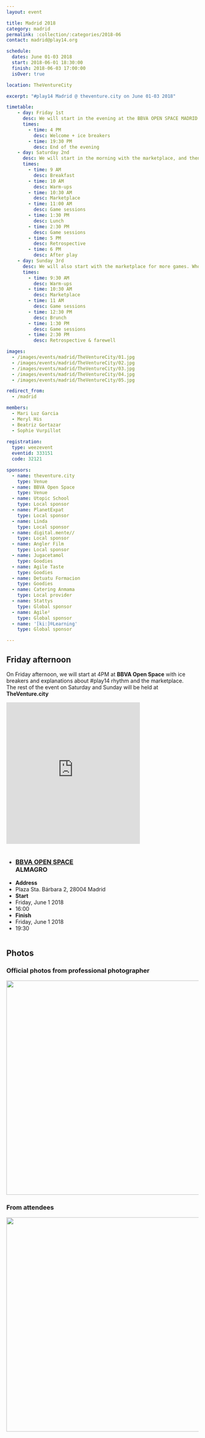```yaml
---
layout: event

title: Madrid 2018
category: madrid
permalink: :collection/:categories/2018-06
contact: madrid@play14.org

schedule:
  dates: June 01-03 2018
  start: 2018-06-01 18:30:00
  finish: 2018-06-03 17:00:00
  isOver: true

location: TheVentureCity

excerpt: "#play14 Madrid @ theventure.city on June 01-03 2018"

timetable:
    - day: Friday 1st
      desc: We will start in the evening at the BBVA OPEN SPACE MADRID.
      times:
        - time: 4 PM
          desc: Welcome + ice breakers
        - time: 19:30 PM
          desc: End of the evening
    - day: Saturday 2nd
      desc: We will start in the morning with the marketplace, and then we will play games all day long.
      times:
        - time: 9 AM
          desc: Breakfast
        - time: 10 AM
          desc: Warm-ups
        - time: 10:30 AM
          desc: Marketplace
        - time: 11:00 AM
          desc: Game sessions
        - time: 1:30 PM
          desc: Lunch
        - time: 2:30 PM
          desc: Game sessions
        - time: 5 PM
          desc: Retrospective
        - time: 6 PM
          desc: After play
    - day: Sunday 3rd
      desc: We will also start with the marketplace for more games. Whoever needs to catch a plane can leave earlier.
      times:
        - time: 9:30 AM
          desc: Warm-ups
        - time: 10:30 AM
          desc: Marketplace
        - time: 11 AM
          desc: Game sessions
        - time: 12:30 PM
          desc: Brunch
        - time: 1:30 PM
          desc: Game sessions
        - time: 2:30 PM
          desc: Retrospective & farewell

images:
  - /images/events/madrid/TheVentureCity/01.jpg
  - /images/events/madrid/TheVentureCity/02.jpg
  - /images/events/madrid/TheVentureCity/03.jpg
  - /images/events/madrid/TheVentureCity/04.jpg
  - /images/events/madrid/TheVentureCity/05.jpg

redirect_from:
  - /madrid

members:
  - Mari Luz Garcia
  - Meryl His
  - Beatriz Gortazar
  - Sophie Vurpillot
  
registration: 
  type: weezevent
  eventid: 333151
  code: 32121

sponsors:
  - name: theventure.city
    type: Venue
  - name: BBVA Open Space
    type: Venue
  - name: Utopic School
    type: Local sponsor
  - name: PlanetExpat
    type: Local sponsor
  - name: Linda
    type: Local sponsor
  - name: digital.mente//
    type: Local sponsor
  - name: Angler Film
    type: Local sponsor
  - name: Jugacetamol
    type: Goodies
  - name: Agile Taste
    type: Goodies
  - name: Detuatu Formacion
    type: Goodies
  - name: Catering Anmama
    type: Local provider
  - name: Stattys
    type: Global sponsor
  - name: Agile²
    type: Global sponsor
  - name: '[ki:]®Learning'
    type: Global sponsor

---
```


## Friday afternoon

<p>
  On Friday afternoon, we will start at 4PM at <strong>BBVA Open Space</strong> with ice breakers and explanations about #play14 rhythm and the marketplace.<br>
  The rest of the event on Saturday and Sunday will be held at <strong>TheVenture.city</strong>
</p>
<div class='row'>
  <div class='two spacing'></div>
  <!-- Images -->
  <div class='large-5 columns'>
    <div class='mod modBoxedSlider'>
      <div class='slides'>
          <div class="slide">
            <img src="/images/events/madrid/bbva-open-space/01.jpg" alt="" style="display:block; max-height:500px; width: auto;">
          </div>
          <div class="slide">
            <img src="/images/events/madrid/bbva-open-space/02.jpg" alt="" style="display:block; max-height:500px; width: auto;">
          </div>
          <div class="slide">
            <img src="/images/events/madrid/bbva-open-space/03.jpg" alt="" style="display:block; max-height:500px; width: auto;">
          </div>
          <div class="slide">
            <img src="/images/events/madrid/bbva-open-space/04.jpg" alt="" style="display:block; max-height:500px; width: auto;">
          </div>
          <div class="slide">
            <img src="/images/events/madrid/bbva-open-space/05.jpg" alt="" style="display:block; max-height:500px; width: auto;">
          </div>
          <div class="slide">
            <img src="/images/events/madrid/bbva-open-space/06.jpg" alt="" style="display:block; max-height:500px; width: auto;">
          </div>
          <div class="slide">
            <img src="/images/events/madrid/bbva-open-space/07.jpg" alt="" style="display:block; max-height:500px; width: auto;">
          </div>
          <div class="slide">
            <img src="/images/events/madrid/bbva-open-space/08.jpg" alt="" style="display:block; max-height:500px; width: auto;">
          </div>
      </div>
    </div>
  </div>
  <div class='large-3 columns'>
    <iframe src="https://www.google.com/maps/embed?pb=!1m18!1m12!1m3!1d3037.1767036016363!2d-3.698885384603769!3d40.4270859793639!2m3!1f0!2f0!3f0!3m2!1i1024!2i768!4f13.1!3m3!1m2!1s0xd42288ec6426143%3A0xf311ffc1cc83385!2sPlaza+Sta.+B%C3%A1rbara%2C+2%2C+28004+Madrid%2C+Spain!5e0!3m2!1sen!2sfr!4v1522428905299" width="350" height="370" frameborder="0" style="border:0" allowfullscreen></iframe>
  </div>
  <div class='large-3 columns'>
    <ul class='info'>
      <li>
        <h3>
          <a href="https://openspace.bbva.com/madrid/en/" target="_blank">
            BBVA OPEN SPACE
          </a>
          <br>
          ALMAGRO
        </h3>
      </li>
        <li>
          <div class='spacing'></div>
          <strong>Address</strong>
        </li>
        <li>
          Plaza Sta. Bárbara 2, 28004 Madrid
        </li>
        <li>
          <div class='spacing'></div>
          <strong>Start</strong>
        </li>
        <li>
          Friday, June 1 2018
        </li>
        <li>
          16:00
        </li>
        <li>
          <div class='spacing'></div>
          <strong>Finish</strong>
        </li>
        <li>
          Friday, June 1 2018
        </li>
        <li>
          19:30
        </li>
    </ul>
  </div>
</div>


## Photos

### Official photos from professional photographer

<a href='https://photos.app.goo.gl/6lv0sVrDAJJKXo2m2' target="_blank">
  <img src='https://lh3.googleusercontent.com/LkjMrE6-HeviXMWE5gg6WcvlmMd-RJvyT5hejpZ8pu0SExMcwqNA_w3o9msvf4Iqw6nf8tqamqq5VSyDFrJrPOGnNNpoI3LFsuVHDR2lekpS7Lo4_A6Lxk89o88lY48FO86aRiHgowqzZjp8x1ytHh4Qj67ybadfhds8WM0ZAfbWn5EqXmky7GfE2jYaN-aXkrOcLfqssnfzIDL1uoTaa8c3dM_EzmL_XK__2yfifCTe3pV-fDAwmi-q6YhxK1jUrWZCzhdAa_es-8qzeB8bSrsQo9i0xDIzGlwuZGUqm9mvwEgDThVtpPIhumcc6OUeMl9rFcGaZoPgDmgZsEzvfLWZtwDiySv09AZhzZ8PWq1IGGinyKlhoUY4VrzwD3KFV3vclT7M2myAoTW2FOrhmtvuhc0idCnA_TI6zytYD5F9EUrIu2mF8JjBKyp9ydp7sv8UMSjvA-JKy2Qn_PbxDq7XtWyWvd23XxXn-VooAhS4JG4XOD2y9qc1bR7qcySENgPrinQx3MbhBQ4MMi89KE2mLTYxuhx0JhusLnvxFgYHyIWJV1Bg_Az0181UPZQLszBxSlQqQQa9aLuOMVa8gMabTqrxA-CF0aAl6ZCvQus6gi0RAKgoK3y7cF1kk18N3Ip2jEUgK0dMJ70IZVFnkRU3k1XK4Bhs=w2826-h1884-no' width="560" />
</a>

### From attendees

<a href='https://photos.app.goo.gl/EHn2WtvID3UVlOyM2' target="_blank">
  <img src='https://lh3.googleusercontent.com/P00ieX-z3I-mcB71zW_LOU3iIA4_YbUC4AqHG7qk4MkEoRRfYvoFoffCIKp7PVx4INOiJLDdtmRuFqaoDCuWY10MZXLoxSAB1jp8ELX9689grtyP8kzs5SSy5qwkROgQ3TKa64dX0PikwKZMk2J6TyDQu_Q8djIU7YBym4PRwcQ30bZ5TN6TPfdPUUgQGkVgz4WARa4AiBehHG_rkYeGt22sM7HJg4sOQHVccTyGGj9Twdg3BZwQmlxQaUS4Y76vng52s8fr-QpCXn4g2SVQuhbChbmQK8oviwJSAMdMWBBRMhBbZn-mWRWVmOzdi8MMWsY6hy56Ve1E5zR25Prv8uhgQrKXjNGBWhBKQSrpv4lRydKek2SGcK6nEtwlYqqhS1N947JrUquDHuJ5c4HV3UBoaVmZZr_Z0KgzWe4dComhzCw6YMJDldhAN-9GNCYPHEU7fuvkHl9Mfn3hIVPPXOQePiGJh5Q48ixD0-JyZb3O5JaueVjaC76Mbe62zKGZfF700WCdbFZuMJYqe38P0pYwbRfRlAm8TV5PNSbkx0mk9UaAUhJ0I-4dhL-MHrA3OWm1rrUxRalniE5IG3dorMDpMHCrkAUhyeu18eJDHLnc2aq9UQB7RBUffd29eFr20Ccg6CEo1l9YvVCOlXt6EQ2s9UuAy52p=w3841-h1868-no' width="560" />
</a>
